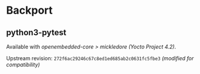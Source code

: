 # Backport

## python3-pytest

Available with *openembedded-core > mickledore (Yocto Project 4.2)*.

Upstream revision: `272f6ac29246c67c8ed1ed685ab2c0631fc5fbe3` *(modified for compatibility)*

